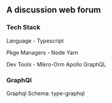 ## A discussion web forum

### Tech Stack

Language -
Typescript

Pkge Managers -
Node
Yarn

Dev Tools - 
Mikro-Orm
Apollo
GraphQL

### GraphQl
Graphql Schema: type-graphql